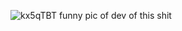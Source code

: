 ![kx5qTBT](https://user-images.githubusercontent.com/11377481/85215111-eab1fa00-b341-11ea-8b00-fb2a070d9e58.png)
funny pic of dev of this shit
